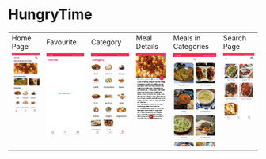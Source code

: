 # HungryTime

<table>
  <tr>
    <td>Home Page</td>
     <td>Favourite </td>
     <td>Category </td>
     <td>Meal Details </td>
     <td>Meals in Categories </td>
     <td>Search Page </td>
  </tr>
  <tr>
    <td valign="top"><img src="Screenshot_20230402_193845_Hungry Time.jpg"></td>
    <td valign="top"><img src="Screenshot_20230402_193849_Hungry Time.jpg"></td>
    <td valign="top"><img src="Screenshot_20230402_193853_Hungry Time.jpg"></td>
    <td valign="top"><img src="Screenshot_20230402_193859_Hungry Time.jpg"></td>
    <td valign="top"><img src="Screenshot_20230402_193919_Hungry Time.jpg"></td>
    <td valign="top"><img src="Screenshot_20230402_193934_Hungry Time.jpg"></td>
    
  </tr>
 </table>

